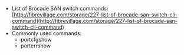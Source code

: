 * List of Brocade SAN switch commands: [http://fibrevillage.com/storage/227-list-of-brocade-san-switch-cli-command](http://fibrevillage.com/storage/227-list-of-brocade-san-switch-cli-command)
* Commonly used commands:
  * portcfgshow
  * porterrshow



